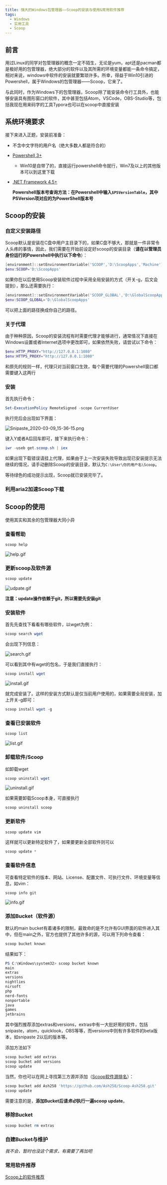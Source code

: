 ```yaml
---
title: 强大的Windows包管理器——Scoop的安装与使用&常用软件推荐
tags:
  - Windows
  - 实用工具
  - Scoop
---
```


## 前言

用过Linux的同学对包管理器的概念一定不陌生，无论是yum，apt还是pacman都是极好用的包管理器，绝大部分的软件以及其所需的环境变量都能一条命令搞定，相对来说，windows中软件的安装就要繁琐许多。所幸，得益于Win10引进的Powershell，属于Windows的包管理器——Scoop，它来了。

与此同时，作为Windows下的包管理器，Scoop除了能安装命令行工具外，也能够安装具有图形窗口的软件，其中甚至包括Atom，VSCode，OBS-Studio等，包括我现在用来码字的工具Typora也可以在scoop中直接安装

## 系统环境要求

接下来进入正题，安装前准备：

- 不含中文字符的用户名（绝大多数人都是符合的）

- [Powershell 3+](https://aka.ms/pscore6)
  
  - Win10是自带了的，直接运行powershell命令就行，Win7及以上的其他版本可以到这里下载
  
- [.NET Framework 4.5+](https://dotnet.microsoft.com/download)

  **Powershell版本号查询方法：在Powershell中输入`$PSVersionTable`，其中PSVersion项对应的为PowerShell版本号**

## Scoop的安装

### 自定义安装路径

Scoop默认是安装在C盘中用户主目录下的，如果C盘不够大，那就是一件非常令人头疼的事情，因此，我们需要在开始前设定好scoop的安装目录（**请在以管理员身份运行的Powershell中执行以下命令**）：

```powershell
[environment]::setEnvironmentVariable('SCOOP','D:\ScoopApps','Machine') 
$env:SCOOP='D:\ScoopApps'
```

如果你在以后使用Scoop安装软件过程中采用全局安装的方式（开关-g，后文会提到），那么还需要执行：

```powershell
[environment]::setEnvironmentVariable('SCOOP_GLOBAL','D:\GlobalScoopApps','Machine')
$env:SCOOP_GLOBAL='D:\GlobalScoopApps'
```

可以把上面的路径换成你自己的路径。

### 关于代理

由于种种原因，Scoop的安装流程有时需要代理才能够进行，通常情况下直接在Windows设置或者Internet选项中更改即可，如果依然失败，请尝试以下命令：

```powershell
$env:HTTP_PROXY="http://127.0.0.1:1080"
$env:HTTPS_PROXY="http://127.0.0.1:1080"
```

和原先的规则一样，代理只对当前窗口生效，每个需要代理的Powershell窗口都需要键入这两行

### 安装

首先执行命令：

```powershell
Set-ExecutionPolicy RemoteSigned -scope CurrentUser
```

执行完后会出现如下界面：

![Snipaste_2020-03-09_15-36-15.png](https://i.loli.net/2020/03/09/iRZtPlNuFGOvx18.png)

键入Y或者A后回车即可，接下来执行命令：

```powershell
iwr -useb get.scoop.sh | iex
```

如果出现下载错误请挂上代理，如果由于上一次安装失败导致出现已安装提示无法继续的情况，请手动删除Scoop的安装目录，默认为`C:\User\你的用户名\Scoop`。

等待绿色的成功提示出现，Scoop就已安装完毕了。

### 利用aria2加速Scoop下载

## Scoop的使用

使用其实和其余的包管理器大同小异

### 查看帮助

```powershell
scoop help
```

![help.gif](https://xqhma.oss-cn-hangzhou.aliyuncs.com/image/help.gif)

### 更新scoop及软件源

```powershell
scoop update
```

![udpate.gif](https://xqhma.oss-cn-hangzhou.aliyuncs.com/image/udpate.gif)

**注意：update操作依赖于git，所以需要先安装git**

### 安装软件

首先先查找下看看有哪些软件，以wget为例：

```powershell
scoop search wget
```

会出现下列信息：

![search.gif](https://xqhma.oss-cn-hangzhou.aliyuncs.com/image/search.gif)

可以看到其中有wget的包名，于是我们直接执行：

```powershell
scoop install wget
```

![install.gif](https://xqhma.oss-cn-hangzhou.aliyuncs.com/image/install.gif)

就完成安装了。这样的安装方式默认是仅当前用户使用的，如果需要全局安装，加上开关-g即可：

```powershell
scoop install wget -g
```

### 查看已安装软件

```powershell
scoop list
```

![list.gif](https://xqhma.oss-cn-hangzhou.aliyuncs.com/image/list.gif)

### 卸载软件/Scoop

如卸载wget

```powershell
scoop uninstall wget
```

![uninstall.gif](https://xqhma.oss-cn-hangzhou.aliyuncs.com/image/uninstall.gif)

如果需要卸载Scoop本身，可直接执行

```powershell
scoop uninstall scoop
```

### 更新软件

```powershell
scoop update vim
```

这样就可以更新特定软件了，如果要更新全部软件则可以 

```powershell
scoop update *
```

### 查看软件信息

可查看特定软件的版本、网站、License、配置文件、可执行文件、环境变量等信息，如vim：

```powershell
scoop info git
```

![info.gif](https://xqhma.oss-cn-hangzhou.aliyuncs.com/image/info.gif)

### 添加Bucket（软件源）

默认的main bucket有着诸多的限制，最致命的是不允许有GUI界面的软件进入其中，但在main之外，官方也提供了其他许多的源，可以用下列命令查看：

```powershell
scoop bucket known
```

结果如下：

```powershell
PS C:\Windows\system32> scoop bucket known
main
extras
versions
nightlies
nirsoft
php
nerd-fonts
nonportable
java
games
jetbrains
```

其中强烈推荐添加extras和versions，extras中有一大批好用的软件，包括snipaste，atom，quicklook，OBS等等，而versions中则有许多软件的beta版本，如snipaste 2以后的版本等。

添加方法如下

```powershell
scoop bucket add extras
scoop bucket add versions
scoop update
```

当然，你也可以在网上寻找第三方源并添加（[Scoop软件源排名](https://github.com/rasa/scoop-directory/blob/master/by-stars.md)）：

```powershell
scoop bucket add Ash258 'https://github.com/Ash258/Scoop-Ash258.git'
scoop update
```

需要注意的是，**添加Bucket后请*务必*执行一遍scoop update**。

### 移除Bucket

```powershell
scoop bucket rm extras
```

### 自建Bucket与维护

*我不会，暂时也没这个需求，有需要了再加吧*

### 常用软件推荐

[Scoop上的软件推荐](/_posts/2020-03-11-Scoop%E4%B8%8A%E7%9A%84%E8%BD%AF%E4%BB%B6%E6%8E%A8%E8%8D%90/)